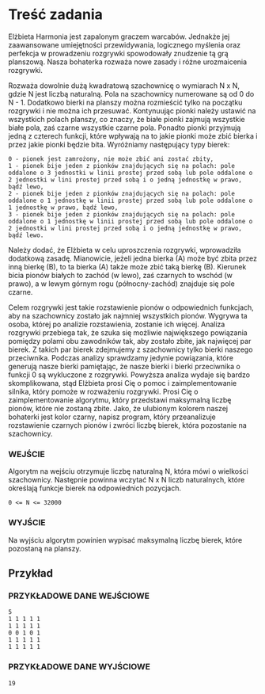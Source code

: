 # Treść zadania

Elżbieta Harmonia jest zapalonym graczem warcabów. Jednakże jej zaawansowane umiejętności przewidywania, logicznego myślenia oraz perfekcja w prowadzeniu rozgrywki spowodowały znudzenie tą grą planszową. Nasza bohaterka rozważa nowe zasady i różne urozmaicenia rozgrywki.


Rozważa dowolnie dużą kwadratową szachownicę o wymiarach N x N, gdzie N jest liczbą naturalną. Pola na szachownicy numerowane są od 0 do N - 1. Dodatkowo bierki na planszy można rozmieścić tylko na początku rozgrywki i nie można ich przesuwać. Kontynuując pionki należy ustawić na wszystkich polach planszy, co znaczy, że białe pionki zajmują wszystkie białe pola, zaś czarne wszystkie czarne pola. Ponadto pionki przyjmują jedną z czterech funkcji, które wpływają na to jakie pionki może zbić bierka i przez jakie pionki będzie bita. Wyróżniamy następujący typy bierek:

    0 - pionek jest zamrożony, nie może zbić ani zostać zbity,
    1 - pionek bije jeden z pionków znajdujących się na polach: pole oddalone o 3 jednostki w linii prostej przed sobą lub pole oddalone o 2 jednostki w lini prostej przed sobą i o jedną jednostkę w prawo, bądź lewo,
    2 - pionek bije jeden z pionków znajdujących się na polach: pole oddalone o 1 jednostkę w linii prostej przed sobą lub pole oddalone o 1 jednostkę w prawo, bądź lewo,
    3 - pionek bije jeden z pionków znajdujących się na polach: pole oddalone o 1 jednostkę w linii prostej przed sobą lub pole oddalone o 2 jednostki w lini prostej przed sobą i o jedną jednostkę w prawo, bądź lewo.
Należy dodać, że Elżbieta w celu uproszczenia rozgrywki, wprowadziła dodatkową zasadę. Mianowicie, jeżeli jedna bierka (A) może być zbita przez inną bierkę (B), to ta bierka (A) także może zbić taką bierkę (B). Kierunek bicia pionów białych to zachód (w lewo), zaś czarnych to wschód (w prawo), a w lewym górnym rogu (północny-zachód) znajduje się pole czarne.

Celem rozgrywki jest takie rozstawienie pionów o odpowiednich funkcjach, aby na szachownicy zostało jak najmniej wszystkich pionów. Wygrywa ta osoba, której po analizie rozstawienia, zostanie ich więcej. Analiza rozgrywki przebiega tak, że szuka się możliwie największego powiązania pomiędzy polami obu zawodników tak, aby zostało zbite, jak najwięcej par bierek. Z takich par bierek zdejmujemy z szachownicy tylko bierki naszego przeciwnika. Podczas analizy sprawdzamy jedynie powiązania, które generują nasze bierki pamiętając, że nasze bierki i bierki przeciwnika o funkcji 0 są wykluczone z rozgrywki. Powyższa analiza wydaje się bardzo skomplikowana, stąd Elżbieta prosi Cię o pomoc i zaimplementowanie silnika, który pomoże w rozważeniu rozgrywki. Prosi Cię o zaimplementowanie algorytmu, który przedstawi maksymalną liczbę pionów, które nie zostaną zbite. Jako, że ulubionym kolorem naszej bohaterki jest kolor czarny, napisz program, który przeanalizuje rozstawienie czarnych pionów i zwróci liczbę bierek, która pozostanie na szachownicy.


### WEJŚCIE

Algorytm na wejściu otrzymuje liczbę naturalną N, która mówi o wielkości szachownicy. Następnie powinna wczytać N x N liczb naturalnych, które określają funkcje bierek na odpowiednich pozycjach.

    0 <= N <= 32000

### WYJŚCIE

Na wyjściu algorytm powinien wypisać maksymalną liczbę bierek, które pozostaną na planszy.

## Przykład

### PRZYKŁADOWE DANE WEJŚCIOWE

    5
    1 1 1 1 1
    1 1 1 1 1
    0 0 1 0 1
    1 1 1 1 1
    1 1 1 1 1

### PRZYKŁADOWE DANE WYJŚCIOWE

    19